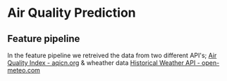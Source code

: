 # Air Quality Prediction
## Feature pipeline
In the feature pipeline we retreived the data from two different API's; [Air Quality Index - aqicn.org](https://aqicn.org/data-platform/token-confirm/1a6ac705-bf60-4e38-b11d-be24807c2edb)
& wheather data [Historical Weather API - open-meteo.com](https://open-meteo.com/en/docs/historical-weather-api) 
